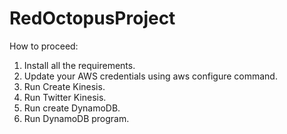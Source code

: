 # RedOctopusProject

How to proceed:
1. Install all the requirements.
2. Update your AWS credentials using aws configure command.
3. Run Create Kinesis.
4. Run Twitter Kinesis.
5. Run create DynamoDB.
6. Run DynamoDB program.
